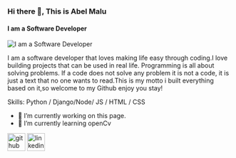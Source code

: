 ### Hi there 👋, This is Abel Malu
#### I am a Software Developer 
![I am a Software Developer ](https://media.licdn.com/dms/image/D5616AQHmJx0m46VHAg/profile-displaybackgroundimage-shrink_350_1400/0/1702261149774?e=1712793600&v=beta&t=VB3FszyJHwSxxMtXfIJdOO7UI5ZQtkG-Cl1nBZxLehM)

 I am a software developer that loves making life easy through coding.I love building projects that can be used in real life. Programming is all about solving problems. If a code does not solve any problem it is not a code, it is just a text that no one wants to read.This is my motto i built everything based on it,so welcome to my Github enjoy you stay!

Skills: Python / Django/Node/ JS / HTML / CSS

- 🔭 I’m currently working on this page. 
- 🌱 I’m currently learning openCv  


[<img src='https://cdn.jsdelivr.net/npm/simple-icons@3.0.1/icons/github.svg' alt='github' height='40'>](https://github.com/Abelmalu)  [<img src='https://cdn.jsdelivr.net/npm/simple-icons@3.0.1/icons/linkedin.svg' alt='linkedin' height='40'>](https://www.linkedin.com/in/https://www.linkedin.com/in/abel-malu-003529251?utm_source=share&utm_campaign=share_via&utm_content=profile&utm_medium=android_app/)  

